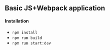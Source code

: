 ## Basic JS+Webpack application

#### Installation
- `npm install`
- `npm run build`
- `npm run start:dev`

